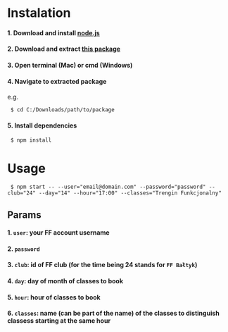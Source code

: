 # Instalation

#### 1. Download and install [node.js](https://nodejs.org/en/download/) 

#### 2. Download and extract [this package](https://github.com/wojciech-panek/ff-auto-register/archive/master.zip) 

#### 3. Open terminal (Mac) or cmd (Windows)

#### 4. Navigate to extracted package

 e.g.

 ```shell
  $ cd C:/Downloads/path/to/package
  ```
#### 5. Install dependencies

 ```shell
  $ npm install
  ```

# Usage

 ```shell
  $ npm start -- --user="email@domain.com" --password="password" --club="24" --day="14" --hour="17:00" --classes="Trengin Funkcjonalny"
  ```
  
## Params

#### 1. `user`: your FF account username

#### 2. `password`

#### 3. `club`: id of FF club (for the time being 24 stands for `FF Bałtyk`)

#### 4. `day`: day of month of classes to book

#### 5. `hour`: hour of classes to book

#### 6. `classes`: name (can be part of the name) of the classes to distinguish classess starting at the same hour

